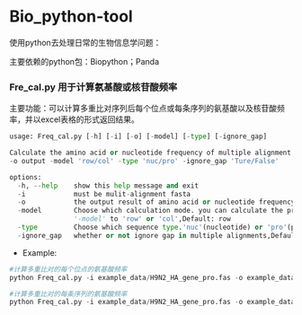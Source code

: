 # Bio_python-tool

使用python去处理日常的生物信息学问题：

主要依赖的python包：Biopython；Panda


### Fre_cal.py 用于计算氨基酸或核苷酸频率

主要功能：可以计算多重比对序列后每个位点或每条序列的氨基酸以及核苷酸频率，并以excel表格的形式返回结果。

```python
usage: Freq_cal.py [-h] [-i] [-o] [-model] [-type] [-ignore_gap]

Calculate the amino acid or nucleotide frequency of multiple alignment sequences, For example: python Freq_cal.py -i input.fasta
-o output -model 'row/col' -type 'nuc/pro' -ignore_gap 'Ture/False'

options:
  -h, --help    show this help message and exit
  -i            must be mulit-alignment fasta
  -o            the output result of amino acid or nucleotide frequency
  -model        Choose which calculation mode. you can calculate the pro(nuc) frequency of each sequence or site by setting
                '-model' to 'row' or 'col',Default: row
  -type         Choose which sequence type.'nuc'(nucleotide) or 'pro'(protein),Default:'pro'
  -ignore_gap   whether or not ignore gap in multiple alignments,Default = 'False'
```

* Example:

```python
#计算多重比对的每个位点的氨基酸频率
python Freq_cal.py -i example_data/H9N2_HA_gene_pro.fas -o example_data/H9N2_HA_gene_pro_col -model col -type pro -ignore_gap False

#计算多重比对的每条序列的氨基酸频率
python Freq_cal.py -i example_data/H9N2_HA_gene_pro.fas -o example_data/H9N2_HA_gene_pro_row -model row -type pro -ignore_gap False

```
